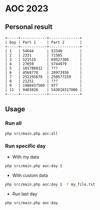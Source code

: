 # AOC 2023
## Personal result
```
+-----+------------+--------------+
| Day | Part 1     | Part 2       |
+-----+------------+--------------+
| 1   | 54644      | 53348        |
| 2   | 2331       | 71585        |
| 3   | 521515     | 69527306     |
| 4   | 27059      | 5744979      |
| 5   | 165788812  | ???          |
| 6   | 4568778    | 28973936     |
| 7   | 252295678  | 250577259    |
| 8   | 21251      | ???          |
| 9   | 1980437560 | 977          |
| 11  | 9403026    | 543018317006 |
+-----+------------+--------------+
```

## Usage
### Run all
```sh
php src/main.php aoc:all
```
### Run specific day
- With my data
```sh
php src/main.php aoc:day 1
```
- With custom data
```sh
php src/main.php aoc:day 1 -f my_file.txt
```
- Run last day
```sh
php src/main.php aoc:day
```